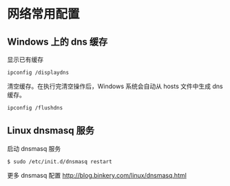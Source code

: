 # 网络常用配置

## Windows 上的 dns 缓存

显示已有缓存

	ipconfig /displaydns
	
清空缓存。在执行完清空操作后，Windows 系统会自动从 hosts 文件中生成 dns 缓存。

	ipconfig /flushdns
	
## Linux dnsmasq 服务

启动 dnsmasq 服务
	
	$ sudo /etc/init.d/dnsmasq restart
	
更多 dnsmasq 配置 <http://blog.binkery.com/linux/dnsmasq.html>